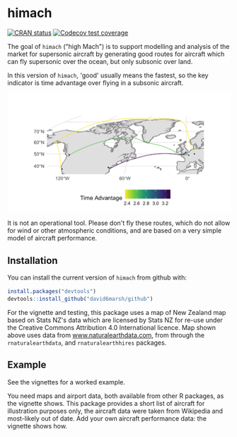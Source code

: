 # himach

<!-- badges: start -->
[![CRAN status](https://www.r-pkg.org/badges/version/himach)](https://CRAN.R-project.org/package=himach)
[![Codecov test coverage](https://codecov.io/gh/david6marsh/himach/branch/main/graph/badge.svg)](https://codecov.io/gh/david6marsh/himach?branch=main)
<!-- badges: end -->

The goal of `himach` ("high Mach") is to support modelling and analysis of the market for supersonic aircraft by generating good routes for aircraft which can fly supersonic over the ocean, but only subsonic over land. 

In this version of `himach`, 'good' usually means the fastest, so the key indicator is time advantage over flying in a subsonic aircraft. 

![Three example routes, including a refuel stop in Anchorage. (Original map: www.naturalearthdata.com)](vignettes/three_routes.png)

It is not an operational tool. Please don't fly these routes, which do not allow for wind or other atmospheric conditions, and are based on a very simple model of aircraft performance.

## Installation

You can install the current version of `himach` from github with:

``` r
install.packages("devtools")
devtools::install_github("david6marsh/github")
```

For the vignette and testing, this package uses a map of New Zealand map based on Stats NZ's data which are licensed by Stats NZ for re-use under the Creative Commons Attribution 4.0 International licence. Map shown above uses data from www.naturalearthdata.com, from through the `rnaturalearthdata`, and `rnaturalearthhires` packages. 

## Example

See the vignettes for a worked example.

You need maps and airport data, both available from other R packages, as the vignette shows. This package provides a short list of aircraft for illustration purposes only, the aircraft data were taken from Wikipedia and most-likely out of date. Add your own aircraft performance data: the vignette shows how.

